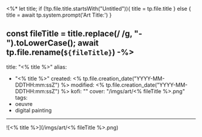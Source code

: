 <%*
let title;
if (!tp.file.title.startsWith("Untitled")){
	title = tp.file.title
} else {
	title = await tp.system.prompt('Art Title:')
}

const fileTitle = title.replace(/ /g, "-").toLowerCase();
await tp.file.rename(`${fileTitle}`)
-%>
---
title: "<% title %>"
alias:
- "<% title %>"
created: <% tp.file.creation_date("YYYY-MM-DDTHH:mm:ssZ") %>
modified: <% tp.file.creation_date("YYYY-MM-DDTHH:mm:ssZ") %>
kofi: ""
cover: "/imgs/art/<% fileTitle %>.png"
tags:
- oeuvre
- digital painting
---

![<% title %>](/imgs/art/<% fileTitle %>.png)